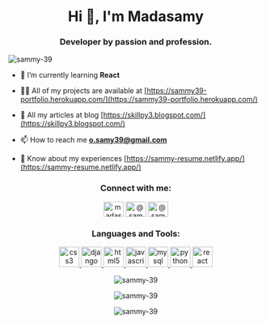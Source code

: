 <h1 align="center">Hi 👋, I'm Madasamy</h1>
<h3 align="center">Developer by passion and profession.</h3>

<p align="left"> <img src="https://komarev.com/ghpvc/?username=sammy-39&label=Profile%20views&color=0e75b6&style=flat" alt="sammy-39" /> </p>

- 🌱 I’m currently learning **React**

- 👨‍💻 All of my projects are available at [https://sammy39-portfolio.herokuapp.com/](https://sammy39-portfolio.herokuapp.com/)

- 📝 All my articles at blog [https://skillpy3.blogspot.com/](https://skillpy3.blogspot.com/)

- 📫 How to reach me **o.samy39@gmail.com**

- 📄 Know about my experiences [https://sammy-resume.netlify.app/](https://sammy-resume.netlify.app/) 

<h3 align="center">Connect with me:</h3>
<p align="center">
<a href="https://linkedin.com/in/madasamy-pandiarajan-910973197" target="blank"><img align="center" src="https://cdn.jsdelivr.net/npm/simple-icons@3.0.1/icons/linkedin.svg" alt="madasamy-pandiarajan-910973197" height="30" width="40" /></a>
<a href="https://medium.com/@sammy-39" target="blank"><img align="center" src="https://cdn.jsdelivr.net/npm/simple-icons@3.0.1/icons/medium.svg" alt="@sammy-39" height="30" width="40" /></a>
<a href="https://www.freecodecamp.org/sammy-39" target="blank"><img align="center" src="https://cdn.jsdelivr.net/npm/simple-icons@3.0.1/icons/freecodecamp.svg" alt="@sammy-39" height="30" width="40" /></a>
</p>

<h3 align="center">Languages and Tools:</h3>
<p align="center"> <a href="https://www.w3schools.com/css/" target="_blank"> <img src="https://devicons.github.io/devicon/devicon.git/icons/css3/css3-original-wordmark.svg" alt="css3" width="40" height="40"/> </a> <a href="https://www.djangoproject.com/" target="_blank"> <img src="https://devicons.github.io/devicon/devicon.git/icons/django/django-original.svg" alt="django" width="40" height="40"/> </a> <a href="https://www.w3.org/html/" target="_blank"> <img src="https://devicons.github.io/devicon/devicon.git/icons/html5/html5-original-wordmark.svg" alt="html5" width="40" height="40"/> </a> <a href="https://developer.mozilla.org/en-US/docs/Web/JavaScript" target="_blank"> <img src="https://devicons.github.io/devicon/devicon.git/icons/javascript/javascript-original.svg" alt="javascript" width="40" height="40"/> </a> <a href="https://www.mysql.com/" target="_blank"> <img src="https://devicons.github.io/devicon/devicon.git/icons/mysql/mysql-original-wordmark.svg" alt="mysql" width="40" height="40"/> </a> <a href="https://www.python.org" target="_blank"> <img src="https://devicons.github.io/devicon/devicon.git/icons/python/python-original.svg" alt="python" width="40" height="40"/> </a> <a href="https://reactjs.org/" target="_blank"> <img src="https://devicons.github.io/devicon/devicon.git/icons/react/react-original-wordmark.svg" alt="react" width="40" height="40"/> </a> </p>

<p align="center"><img src="https://github-readme-stats.vercel.app/api/top-langs?username=sammy-39&show_icons=true&locale=en&layout=compact" alt="sammy-39" /></p> 

<p align="center"><img src="https://github-readme-streak-stats.herokuapp.com/?user=sammy-39&" alt="sammy-39" /></p>

<p align="center"><img src="https://github-readme-stats.vercel.app/api?username=sammy-39&show_icons=true&locale=en" alt="sammy-39" /></p>
